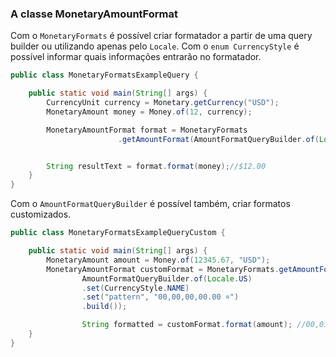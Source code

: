 ### A classe MonetaryAmountFormat

Com o `MonetaryFormats` é possível criar formatador a partir de uma query builder ou utilizando apenas pelo `Locale`. Com o `enum CurrencyStyle` é possível informar quais informações entrarão no formatador.


```java
public class MonetaryFormatsExampleQuery {

    public static void main(String[] args) {
        CurrencyUnit currency = Monetary.getCurrency("USD");
        MonetaryAmount money = Money.of(12, currency);

        MonetaryAmountFormat format = MonetaryFormats
                        .getAmountFormat(AmountFormatQueryBuilder.of(Locale.US).set(CurrencyStyle.SYMBOL).build());


        String resultText = format.format(money);//$12.00
    }
}
```

Com o `AmountFormatQueryBuilder` é possível também, criar formatos customizados.

```java
public class MonetaryFormatsExampleQueryCustom {

    public static void main(String[] args) {
    	MonetaryAmount amount = Money.of(12345.67, "USD");
    	MonetaryAmountFormat customFormat = MonetaryFormats.getAmountFormat(
    			AmountFormatQueryBuilder.of(Locale.US)
    			.set(CurrencyStyle.NAME)
    			.set("pattern", "00,00,00,00.00 ¤")
    			.build()); 

    			String formatted = customFormat.format(amount); //00,01,23,45.67 US Dollar
    }
}
```
